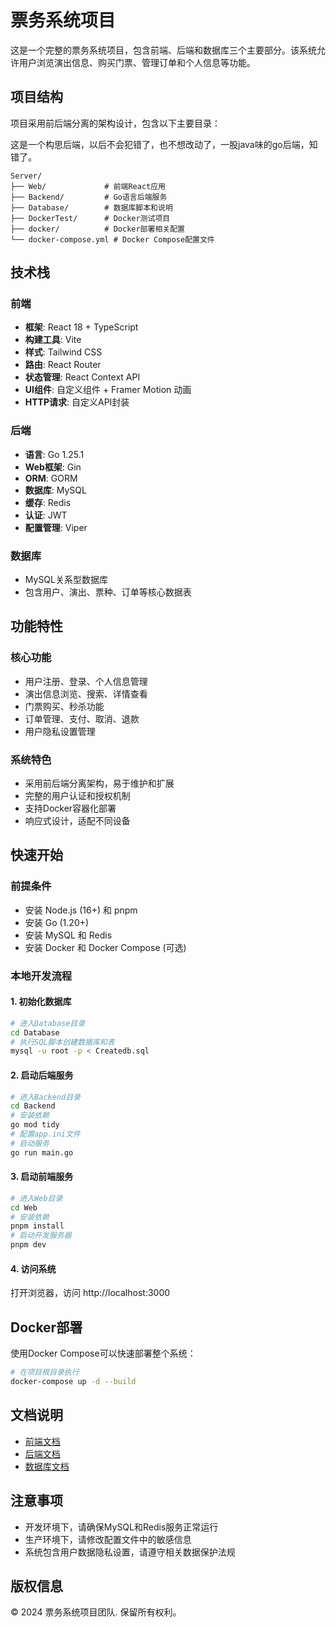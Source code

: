 # 票务系统项目

这是一个完整的票务系统项目，包含前端、后端和数据库三个主要部分。该系统允许用户浏览演出信息、购买门票、管理订单和个人信息等功能。

## 项目结构

项目采用前后端分离的架构设计，包含以下主要目录：

这是一个构思后端，以后不会犯错了，也不想改动了，一股java味的go后端，知错了。

```
Server/
├── Web/             # 前端React应用
├── Backend/         # Go语言后端服务
├── Database/        # 数据库脚本和说明
├── DockerTest/      # Docker测试项目
├── docker/          # Docker部署相关配置
└── docker-compose.yml # Docker Compose配置文件
```

## 技术栈

### 前端
- **框架**: React 18 + TypeScript
- **构建工具**: Vite
- **样式**: Tailwind CSS
- **路由**: React Router
- **状态管理**: React Context API
- **UI组件**: 自定义组件 + Framer Motion 动画
- **HTTP请求**: 自定义API封装

### 后端
- **语言**: Go 1.25.1
- **Web框架**: Gin
- **ORM**: GORM
- **数据库**: MySQL
- **缓存**: Redis
- **认证**: JWT
- **配置管理**: Viper

### 数据库
- MySQL关系型数据库
- 包含用户、演出、票种、订单等核心数据表

## 功能特性

### 核心功能
- 用户注册、登录、个人信息管理
- 演出信息浏览、搜索、详情查看
- 门票购买、秒杀功能
- 订单管理、支付、取消、退款
- 用户隐私设置管理

### 系统特色
- 采用前后端分离架构，易于维护和扩展
- 完整的用户认证和授权机制
- 支持Docker容器化部署
- 响应式设计，适配不同设备

## 快速开始

### 前提条件
- 安装 Node.js (16+) 和 pnpm
- 安装 Go (1.20+)
- 安装 MySQL 和 Redis
- 安装 Docker 和 Docker Compose (可选)

### 本地开发流程

#### 1. 初始化数据库

```bash
# 进入Database目录
cd Database
# 执行SQL脚本创建数据库和表
mysql -u root -p < Createdb.sql
```

#### 2. 启动后端服务

```bash
# 进入Backend目录
cd Backend
# 安装依赖
go mod tidy
# 配置app.ini文件
# 启动服务
go run main.go
```

#### 3. 启动前端服务

```bash
# 进入Web目录
cd Web
# 安装依赖
pnpm install
# 启动开发服务器
pnpm dev
```

#### 4. 访问系统
打开浏览器，访问 http://localhost:3000

## Docker部署

使用Docker Compose可以快速部署整个系统：

```bash
# 在项目根目录执行
docker-compose up -d --build
```

## 文档说明

- [前端文档](Web/README.md)
- [后端文档](Backend/README.md)
- [数据库文档](Database/README.md)

## 注意事项
- 开发环境下，请确保MySQL和Redis服务正常运行
- 生产环境下，请修改配置文件中的敏感信息
- 系统包含用户数据隐私设置，请遵守相关数据保护法规

## 版权信息
© 2024 票务系统项目团队. 保留所有权利。
